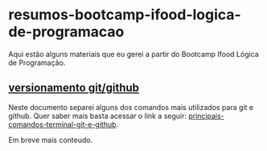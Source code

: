 # resumos-bootcamp-ifood-logica-de-programacao

Aqui estão alguns materiais que eu gerei a partir do Bootcamp Ifood Lógica de Programação.

## [versionamento git/github](https://github.com/alfredo-petri/resumos-bootcamp-ifood-logica-de-programacao/blob/main/git-e-github/principais-comandos-terminal-git-e-github.md)
Neste documento separei alguns dos comandos mais utilizados para git e github. Quer saber mais basta acessar o link a seguir:
[principais-comandos-terminal-git-e-github](https://github.com/alfredo-petri/resumos-bootcamp-ifood-logica-de-programacao/blob/main/git-e-github/principais-comandos-terminal-git-e-github.md).

Em breve mais conteudo. 
